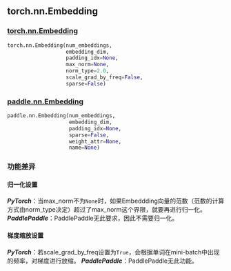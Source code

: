 ## torch.nn.Embedding
### [torch.nn.Embedding](https://pytorch.org/docs/stable/generated/torch.nn.Embedding.html?highlight=embedding#torch.nn.Embedding)
```python
torch.nn.Embedding(num_embeddings,
                   embedding_dim,
                   padding_idx=None,
                   max_norm=None,
                   norm_type=2.0,
                   scale_grad_by_freq=False,
                   sparse=False)
```
### [paddle.nn.Embedding](https://www.paddlepaddle.org.cn/documentation/docs/zh/api/paddle/nn/Embedding_cn.html#embedding)
```python
paddle.nn.Embedding(num_embeddings,
                    embedding_dim,
                    padding_idx=None,
                    sparse=False,
                    weight_attr=None,
                    name=None)
```

### 功能差异
#### 归一化设置
***PyTorch***：当max_norm不为`None`时，如果Embeddding向量的范数（范数的计算方式由norm_type决定）超过了max_norm这个界限，就要再进行归一化。
***PaddlePaddle***：PaddlePaddle无此要求，因此不需要归一化。

#### 梯度缩放设置
***PyTorch***：若scale_grad_by_freq设置为`True`，会根据单词在mini-batch中出现的频率，对梯度进行放缩。
***PaddlePaddle***：PaddlePaddle无此功能。
